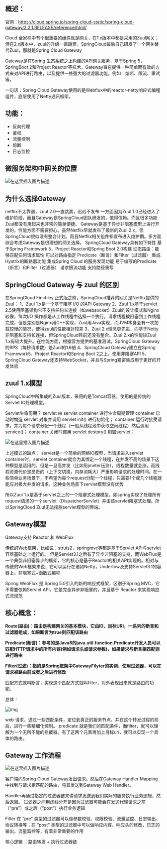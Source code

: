 ## 概述：

官网：https://cloud.spring.io/spring-cloud-static/spring-cloud-gateway/2.2.1.RELEASE/reference/html/

Cloud 全家桶中有个很重要的组件就是网关，在1.x版本中都是采用的Zuul网关；但在2.x版本中，zuul的升级一直跳票，SpringCloud最后自己研发了一个网关替代Zuul，那就是Spring Cloud Gateway

Gateway是在Spring 生态系统之上构建的API网关服务，基于Spring 5，SpringBoot 2和Project Reactor等技术。Gateway旨在提供一种简单而有效的方式来对API进行路由，以及提供一些强大的过滤器功能，例如：熔断、限流、重试等。


一句话：Spring Cloud Gateway使用的是Webflux中的reactor-netty响应式编程组件，底层使用了Netty通讯框架。


## **功能：**

- 反向代理
- 鉴权
- 流量控制
- 熔断
- 日志监控



## **微服务架构中网关的位置**

![在这里插入图片描述](https://cdn.jsdelivr.net/gh/kongbaizz/myimages/images3/20210423134939.png)



## 为什么选择Gateway

netflix不太靠谱，zuul 2.0一直跳票，迟迟不发布
一方面因为Zuul 1.0已经进入了维护阶段，而且Gateway是SpringCloud团队研发的，值得信赖。而且很多功能Zuul都没有用起来也非常的简单便捷。
Gateway是基于异步非阻塞模型上进行开发的，性能方面不需要担心。虽然Netflix早就发布了最新的Zuul 2.x，但SpringCloud貌似没有整合计划。而且Netflix相关组件都宣布进入维护期。多方面综合考虑Gateway是很理想的网关选择。
SpringCloud Gateway具有如下特性
基于Spring Framework 5，Project Reactor和Spring Boot 2.0构建
动态路由：能够匹配任何请求属性
可以对路由指定 Predicate（断言）和Filter（过滤器）
集成Hystrix的断路器功能
集成Spring Cloud 的服务发现功能
易于编写的Predicate（断言）和Filter（过滤器）
请求限流功能
支持路径重写

## SpringCloud Gateway 与 zuul 的区别

在SpringCloud Finchley 正式版之前，SpringCloud推荐的网关是Netflix提供的Zuul：
1、Zuul 1.x是一个基于阻塞 I/O 的API Gateway
2、Zuul 1.x基于servlet 2.5使用阻塞架构它不支持任何长连接（如websocket）Zuul的设计模式和Nginx较像，每次I/O 操作都是从工作线程中选择一个执行，请求线程被阻塞到工作线程完成，但是差别是Nginx用C++实现，Zuul用Java实现，而JVM本身会有一次加载较慢的情况，使得zuul的性能相对较差
3、Zuul 2.x理念更先进，向基于Netty非阻塞和支持长连接，但SpringCloud目前还没有整合。Zuul 2.x的性能较Zuul 1.x有较大提升。在性能方面，根据官方提供的基准测试，SpringCloud Gateway的RPS（每秒请求数）是Zuul的1.6倍
4、SpringCloud Gateway建立在Spring Framework5、Project Reactor和Spring Boot 2之上，使用非阻塞API
5、SpringCloud Gateway还支持WebSocket，并且与Spring紧密集成用于更好的开发体验





## zuul 1.x模型

SpringCloud中所集成的Zuul版本，采用的是Tomcat容器，使用的是传统的Servlet IO处理模型。

Servlet生命周期？
servlet 由 servlet container 进行生命周期管理
container 启动时构造 servlet 对象并调用 servlet init() 进行初始化；
container 运行时接受请求，并为每个请求分配一个线程（一般从线程池中获取空闲线程）然后调用service()；
container 关闭时调用 servlet destory() 销毁servlet；

![在这里插入图片描述](https://cdn.jsdelivr.net/gh/kongbaizz/myimages/images3/20210423134945.png)

上述模式的缺点：
servlet是一个简单的网络IO模型，当请求进入servlet container时，servlet container就会为其绑定一个线程，在并发不高的场景下这种模型是适用的。但是一旦高并发（比如用jmeter压测），线程数量就会涨，而线程资源代价是昂贵的（上下文切换，内存消耗大）严重影响请求的处理时间。在一些简单业务场景下，不希望为每个request分配一个线程，只需要1个或几个线程就能应对极大并发的请求，这种业务场景下servlet模型没有优势

所以Zuul 1.x是基于servlet之上的一个阻塞式处理模型，即spring实现了处理所有request请求的一个servlet（DispatcherServlet）并由该servlet阻塞式处理。所以SpringCloud Zuul无法摆脱servlet模型的弊端。



## Gateway模型

Gateway支持 Reactor 和 WebFlux

传统的Web框架，比如说：struts2，springmvc等都是基于Servlet API与servlet容器基础之上运行的。
但是Servlet3.1之后有了异步非阻塞的支持，而WebFlux是一个典型非阻塞异步的框架，它的核心是基于Reactor的相关API实现的。相对与传统的Web框架来说，它可以运行在诸如Netty，Undertow及支持Servlet3.1的容器上。非阻塞式+函数式编程

Spring WebFlux 是 Spring 5.0引入的新的响应式框架，区别于Spring MVC，它不需要依赖Servlet API，它是完全异步非阻塞的，并且基于 Reactor 来实现响应式流规范





## 核心概念：

**Route(路由)：路由是构建网关的基本模块，它由ID、目标URI，一系列的断言和过滤器组成，如果断言为true则匹配该路由**

**Predicate(断言)：参考的是Java8的java.util.function.Predicate开发人员可以匹配HTTP请求中的所有内容(例如请求头或请求参数)，如果请求与断言相匹配则进行路由**

**Filter(过滤)：指的是Spring框架中GatewayFilyter的实例，使用过滤器，可以在请求被路由前或者之后进行修改**

匹配方式就叫断言，实现这个匹配方式就叫filter，对外表现出来就是路由的功能。

总体：

![img](https://cdn.jsdelivr.net/gh/kongbaizz/myimages/images3/20210423134951.png)

web 请求，通过一些匹配条件，定位到真正的服务节点。并在这个转发过程的前后，进行一些精细化控制。
predicate 就是我们的匹配条件，而filter，就可以理解为一个无所不能的拦截器。有了这两个元素再加上目标uri，就可以实现一个具体的路由。



## Gateway 工作流程

![在这里插入图片描述](https://cdn.jsdelivr.net/gh/kongbaizz/myimages/images3/20210423134956.png)

客户端向Spring Cloud Gateway发出请求。然后在Gateway Handler Mapping中找到与请求相匹配的路由，将其发送到Gateway Web Handler。

Handler再通过指定的过滤器链来讲请求发送到我们实际的服务执行业务逻辑，然后返回。
过滤器之间用虚线分开是因为过滤器可能会在发送代理请求之前（“pre”）或之后（“post”）执行业务逻辑

Filter 在 “pre” 类型的过滤器可以做参数校验、权限校验、流量监控、日志输出、协议转换等；在 “post” 类型的过滤器中可以做响应内容、响应头的修改，日志的输出，流量监控等，有着非常重要的作用

核心逻辑 ：路由转发 + 执行过滤器链


